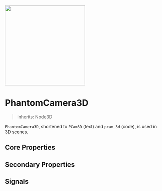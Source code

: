<img src="/assets/icons/phantom-camera-3D.svg" height="256" width="256"/>

# PhantomCamera3D

> Inherits: Node3D

`PhantomCamera3D`, shortened to `PCam3D` (text) and `pcam_3d` (code), is used in 3D scenes.

## Core Properties
<div class="property-core-group">

<PropertyCore propertyName="Priority" propertyPageLink="../priority" propertyIcon="feature-priority.svg">
<template v-slot:propertyDescription>

Determines which `PCam3D` should be controlling the `Camera3D`.

</template>
</PropertyCore>

<PropertyCore propertyName="Follow Mode" propertyPageLink="../follow-modes/overview" propertyIcon="feature-follow.svg">
<template v-slot:propertyDescription>

Enables the `PCam3D` to follow specific target(s) using various logics.

</template>
</PropertyCore>

<PropertyCore propertyName="Look At" propertyPageLink="../look-at-modes/overview" propertyIcon="feature-look-at.svg">
<template v-slot:propertyDescription>


Enables the `PCam3D` to look at specific node(s), effectively adjusting its rotational value.

</template>
</PropertyCore>

<PropertyCore propertyName="Tween" propertyPageLink="../tween" propertyIcon="feature-tween.svg">
<template v-slot:propertyDescription>

Determines how the `Camera3D` should tween to this `PhantomCamera3D` upon becoming active.

</template>
</PropertyCore>
</div>

## Secondary Properties
<!--@include: ./parts/phantom-camera-properties.md-->

<Property propertyName="camera_3d_resource" propertyType="Camera3DResource" propertyDefault="null">
<template v-slot:propertyDescription>

A resource type that allows for overriding the `Camera3D` node's properties.

See the [Camera3DResource](/resource-types/camera-3d-resource) page for more details.

</template>
<template v-slot:setMethod>

`void` set_camera_3d_resource(`Camera3DResource` resource)

</template>
<template v-slot:setExample>

::: details Example
```gdscript
pcam.set_camera_3d_resource(resource)
```
:::

</template>
<template v-slot:getMethod>

`Camera3DResource` get_camera_3d_resource()

</template>
<template v-slot:getExample>

::: details Example
```gdscript
pcam.get_camera_3d_resource()
```
:::

</template>
</Property>


## Signals

<Signal signalRef="became_active">
<template v-slot:signalName>
became_active
</template>
<template v-slot:signalDescription>

Emitted when the `PCam` becomes active.

</template>
</Signal>




<Signal signalRef="became_inactive">
<template v-slot:signalName>
became_inactive
</template>
<template v-slot:signalDescription>

Emitted when the `PCam` becomes inactive.

</template>
</Signal>




<Signal signalRef="dead_zone_changed">
<template v-slot:signalName>
dead_zone_changed
</template>
<template v-slot:signalDescription>

Emitted when the dead zone changes. Note: This is only applicable in [Framed Follow](/follow-modes/framed) mode.

</template>
</Signal>




<Signal signalRef="follow_target_changed">
<template v-slot:signalName>
follow_target_changed
</template>
<template v-slot:signalDescription>

Emitted when the `follow target` changes.

</template>
</Signal>




<Signal signalRef="is_tweening">
<template v-slot:signalName>
is_tweening
</template>
<template v-slot:signalDescription>

Emitted when the `Camera` is being tweened.

</template>
</Signal>




<Signal signalRef="look_at_target_changed">
<template v-slot:signalName>
look_at_target_changed
</template>
<template v-slot:signalDescription>

Emitted when [`look_at_target`](/look-at-modes/overview) changes.

</template>
</Signal>




<Signal signalRef="tween_started">
<template v-slot:signalName>
tween_started
</template>
<template v-slot:signalDescription>

Emitted when the `Camera` starts to tween to the `PCam`.

</template>
</Signal>




<Signal signalRef="tween_interrupted">
<template v-slot:signalName>
tween_interrupted
</template>
<template v-slot:signalDescription>

Emitted when the tween is interrupted due to another `PCam` becoming active.

The argument is the `PCam` that interrupted the tween.

</template>
</Signal>




<Signal signalRef="tween_completed">
<template v-slot:signalName>
tween_completed
</template>
<template v-slot:signalDescription>

Emitted when the `Camera` completes its tween to the `PCam`.

</template>
</Signal>